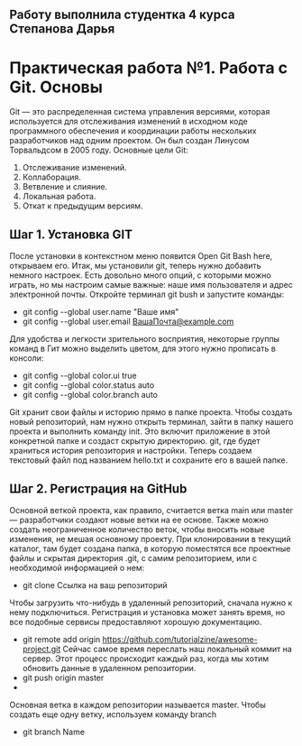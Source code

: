 ## Работу выполнила студентка 4 курса Степанова Дарья
# **Практическая работа №1. Работа с Git. Основы**

Git — это распределенная система управления версиями, которая используется для отслеживания изменений в исходном коде программного обеспечения и координации работы нескольких разработчиков над одним проектом. Он был создан Линусом Торвальдсом в 2005 году.
Основные цели Git:
1.	Отслеживание изменений.
2.	Коллаборация.
3.	Ветвление и слияние.
4.	Локальная работа.
6.	Откат к предыдущим версиям.

## Шаг 1. Установка GIT
После установки в контекстном меню появится Open Git Bash here, открываем его.
Итак, мы установили git, теперь нужно добавить немного настроек. Есть довольно много опций, с которыми можно играть, но мы настроим самые важные: наше имя пользователя и адрес электронной почты. Откройте терминал git bush и запустите команды:
- git config --global user.name "Ваше имя" 
- git config --global user.email ВашаПочта@example.com 

Для удобства и легкости зрительного восприятия, некоторые группы команд в Гит можно выделить цветом, для этого нужно прописать в консоли:
- git config --global color.ui true 
- git config --global color.status auto 
- git config --global color.branch auto

Git хранит свои файлы и историю прямо в папке проекта. Чтобы создать новый репозиторий, нам нужно открыть терминал, зайти в папку нашего проекта и выполнить команду init. Это включит приложение в этой конкретной папке и создаст скрытую директорию. git, где будет храниться история репозитория и настройки.
Теперь создаем текстовый файл под названием hello.txt и сохраните его в вашей папке.

## Шаг 2. Регистрация на GitHub
Основной веткой проекта, как правило, считается ветка main или master — разработчики создают новые ветки на ее основе. Также можно создать неограниченное количество веток, чтобы вносить новые изменения, не мешая основному проекту.
При клонировании в текущий каталог, там будет создана папка, в которую поместятся все проектные файлы и скрытая директория .git, с самим репозиторием, или с необходимой информацией о нем:
- git clone Ссылка на ваш репозиторий 

Чтобы загрузить что-нибудь в удаленный репозиторий, сначала нужно к нему подключиться. Регистрация и установка может занять время, но все подобные сервисы предоставляют хорошую документацию.
- git remote add origin https://github.com/tutorialzine/awesome-project.git 
Сейчас самое время переслать наш локальный коммит на сервер. Этот процесс происходит каждый раз, когда мы хотим обновить данные в удаленном репозитории.
- git push origin master
- 
Основная ветка в каждом репозитории называется master. Чтобы создать еще одну ветку, используем команду branch <name> 
- git branch Name 

  
